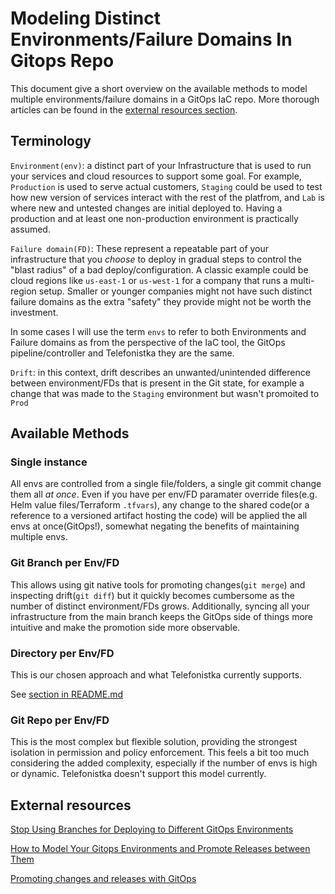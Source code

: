 # Modeling Distinct Environments/Failure Domains In Gitops Repo

This document give a short overview on the available methods to model multiple environments/failure domains in a GitOps IaC repo.
More thorough articles can be found in the  [external resources section](#external-resources).

## Terminology

`Environment(env)`: a distinct part of your Infrastructure that is used to run your services and cloud resources to support some goal. For example, `Production` is used to serve actual customers, `Staging` could be used to test how new version of services interact with the rest of the platfrom, and `Lab` is where new and untested changes are initial deployed to.
Having a production and at least one non-production environment is practically assumed.

`Failure domain(FD)`: These represent a repeatable part of your infrastructure that you *choose* to deploy in gradual steps to control the "blast radius" of a bad deploy/configuration. A classic example could be cloud regions like `us-east-1` or `us-west-1` for a company that runs a multi-region setup.
Smaller or younger companies might not have such distinct failure domains as the extra "safety" they provide might not be worth the investment.

In some cases I will use the term `envs` to refer to both Environments and Failure domains as from the perspective of the IaC tool, the GitOps pipeline/controller and Telefonistka they are the same.

`Drift`: in this context, drift describes an unwanted/unintended difference between environment/FDs that is present in the Git state, for example a change that was made to the `Staging` environment but wasn't promoited to `Prod`

## Available Methods

### Single instance

All envs are controlled from a single file/folders, a single git commit change them all *at once*.
Even if you have per env/FD paramater override files(e.g. Helm value files/Terraform `.tfvars`), any change to the shared code(or a reference to a versioned artifact hosting the code) will be applied the all envs at once(GitOps!), somewhat negating the benefits of maintaining multiple envs.

### Git Branch per Env/FD

This allows using git native tools for promoting changes(`git merge`) and inspecting drift(`git diff`) but it quickly becomes cumbersome as the number of distinct environment/FDs grows. Additionally, syncing all your infrastructure from the main branch keeps the GitOps side of things more intuitive and make the promotion side more observable.

### Directory per Env/FD

This is our chosen approach and what Telefonistka currently supports.

See [section in README.md](README.md#modeling-environments/failure-domains-in-an-iac-gitops-repo)

### Git Repo per Env/FD

This is the most complex but flexible solution, providing the strongest isolation in permission and policy enforcement.
This feels a bit too much considering the added complexity, especially if the number of envs is high or dynamic.
Telefonistka doesn't support this model currently.

## External resources

[Stop Using Branches for Deploying to Different GitOps Environments](https://codefresh.io/blog/stop-using-branches-deploying-different-gitops-environments/)

[How to Model Your Gitops Environments and Promote Releases between Them](https://codefresh.io/blog/how-to-model-your-gitops-environments-and-promote-releases-between-them/)

[Promoting changes and releases with GitOps](https://www.sokube.io/en/blog/promoting-changes-and-releases-with-gitops)

